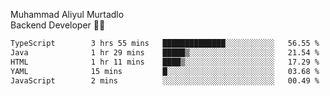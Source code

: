 Muhammad Aliyul Murtadlo
<br>
Backend Developer 👨‍💻
<br>
<!--START_SECTION:waka-->

```txt
TypeScript        3 hrs 55 mins   ██████████████░░░░░░░░░░░   56.55 %
Java              1 hr 29 mins    █████▒░░░░░░░░░░░░░░░░░░░   21.54 %
HTML              1 hr 11 mins    ████▒░░░░░░░░░░░░░░░░░░░░   17.29 %
YAML              15 mins         █░░░░░░░░░░░░░░░░░░░░░░░░   03.68 %
JavaScript        2 mins          ░░░░░░░░░░░░░░░░░░░░░░░░░   00.49 %
```

<!--END_SECTION:waka-->
